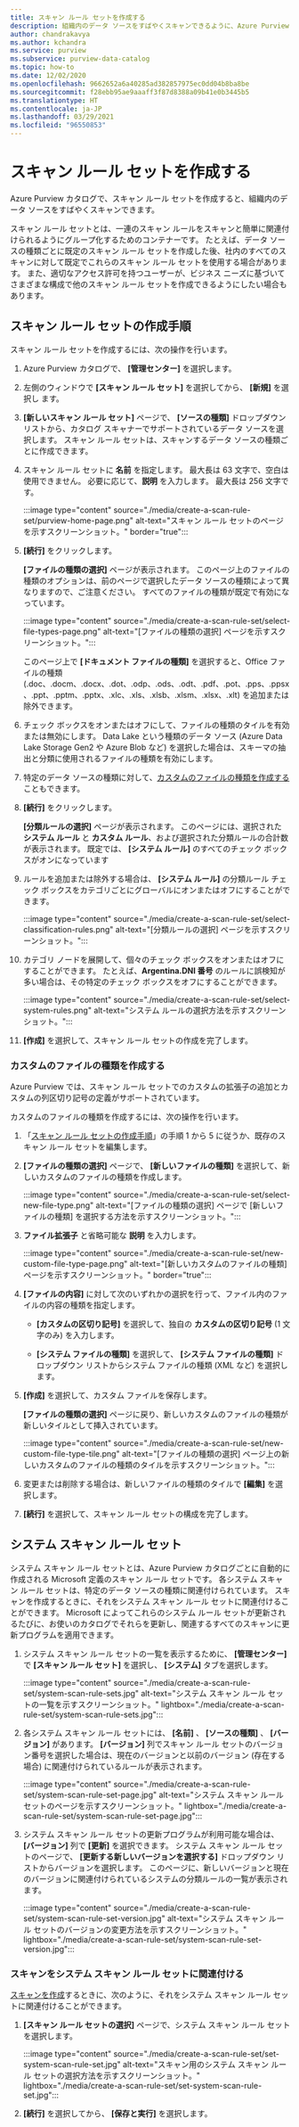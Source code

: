 ```yaml
---
title: スキャン ルール セットを作成する
description: 組織内のデータ ソースをすばやくスキャンできるように、Azure Purview でスキャン ルール セットを作成します。
author: chandrakavya
ms.author: kchandra
ms.service: purview
ms.subservice: purview-data-catalog
ms.topic: how-to
ms.date: 12/02/2020
ms.openlocfilehash: 9662652a6a40285ad382857975ec0dd04b8ba8be
ms.sourcegitcommit: f28ebb95ae9aaaff3f87d8388a09b41e0b3445b5
ms.translationtype: HT
ms.contentlocale: ja-JP
ms.lasthandoff: 03/29/2021
ms.locfileid: "96550853"
---
```

# <a name="create-a-scan-rule-set"></a>スキャン ルール セットを作成する

Azure Purview カタログで、スキャン ルール セットを作成すると、組織内のデータ ソースをすばやくスキャンできます。

スキャン ルール セットとは、一連のスキャン ルールをスキャンと簡単に関連付けられるようにグループ化するためのコンテナーです。 たとえば、データ ソースの種類ごとに既定のスキャン ルール セットを作成した後、社内のすべてのスキャンに対して既定でこれらのスキャン ルール セットを使用する場合があります。 また、適切なアクセス許可を持つユーザーが、ビジネス ニーズに基づいてさまざまな構成で他のスキャン ルール セットを作成できるようにしたい場合もあります。

## <a name="steps-to-create-a-scan-rule-set"></a>スキャン ルール セットの作成手順

スキャン ルール セットを作成するには、次の操作を行います。

1. Azure Purview カタログで、 **[管理センター]** を選択します。

1. 左側のウィンドウで **[スキャン ルール セット]** を選択してから、 **[新規]** を選択し ます。

1. **[新しいスキャン ルール セット]** ページで、 **[ソースの種類]** ドロップダウン リストから、カタログ スキャナーでサポートされているデータ ソースを選択します。 スキャン ルール セットは、スキャンするデータ ソースの種類ごとに作成できます。

1. スキャン ルール セットに **名前** を指定します。 最大長は 63 文字で、空白は使用できません。 必要に応じて、**説明** を入力します。 最大長は 256 文字です。

   :::image type="content" source="./media/create-a-scan-rule-set/purview-home-page.png" alt-text="スキャン ルール セットのページを示すスクリーンショット。" border="true":::

1. **[続行]** をクリックします。

   **[ファイルの種類の選択]** ページが表示されます。 このページ上のファイルの種類のオプションは、前のページで選択したデータ ソースの種類によって異なりますので、ご注意ください。 すべてのファイルの種類が既定で有効になっています。

      :::image type="content" source="./media/create-a-scan-rule-set/select-file-types-page.png" alt-text="[ファイルの種類の選択] ページを示すスクリーンショット。":::

   このページ上で **[ドキュメント ファイルの種類]** を選択すると、Office ファイルの種類 (.doc、.docm、.docx、.dot、.odp、.ods、.odt、.pdf、.pot、.pps、.ppsx、.ppt、.pptm、.pptx、.xlc、.xls、.xlsb、.xlsm、.xlsx、.xlt) を追加または除外できます。

1. チェック ボックスをオンまたはオフにして、ファイルの種類のタイルを有効または無効にします。 Data Lake という種類のデータ ソース (Azure Data Lake Storage Gen2 や Azure Blob など) を選択した場合は、スキーマの抽出と分類に使用されるファイルの種類を有効にします。

1. 特定のデータ ソースの種類に対して、[カスタムのファイルの種類を作成する](#create-a-custom-file-type)こともできます。

1. **[続行]** をクリックします。

   **[分類ルールの選択]** ページが表示されます。 このページには、選択された **システム ルール** と **カスタム ルール**、および選択された分類ルールの合計数が表示されます。 既定では、 **[システム ルール]** のすべてのチェック ボックスがオンになっています

1. ルールを追加または除外する場合は、 **[システム ルール]** の分類ルール チェック ボックスをカテゴリごとにグローバルにオンまたはオフにすることができます。

   :::image type="content" source="./media/create-a-scan-rule-set/select-classification-rules.png" alt-text="[分類ルールの選択] ページを示すスクリーンショット。":::

1. カテゴリ ノードを展開して、個々のチェック ボックスをオンまたはオフにすることができます。 たとえば、**Argentina.DNI 番号** のルールに誤検知が多い場合は、その特定のチェック ボックスをオフにすることができます。

   :::image type="content" source="./media/create-a-scan-rule-set/select-system-rules.png" alt-text="システム ルールの選択方法を示すスクリーンショット。":::

1. **[作成]** を選択して、スキャン ルール セットの作成を完了します。

### <a name="create-a-custom-file-type"></a>カスタムのファイルの種類を作成する

Azure Purview では、スキャン ルール セットでのカスタムの拡張子の追加とカスタムの列区切り記号の定義がサポートされています。

カスタムのファイルの種類を作成するには、次の操作を行います。

1. 「[スキャン ルール セットの作成手順](#steps-to-create-a-scan-rule-set)」の手順 1 から 5 に従うか、既存のスキャン ルール セットを編集します。

1. **[ファイルの種類の選択]** ページで、 **[新しいファイルの種類]** を選択して、新しいカスタムのファイルの種類を作成します。

   :::image type="content" source="./media/create-a-scan-rule-set/select-new-file-type.png" alt-text="[ファイルの種類の選択] ページで [新しいファイルの種類] を選択する方法を示すスクリーンショット。":::

1. **ファイル拡張子** と省略可能な **説明** を入力します。

   :::image type="content" source="./media/create-a-scan-rule-set/new-custom-file-type-page.png" alt-text="[新しいカスタムのファイルの種類] ページを示すスクリーンショット。" border="true":::

1. **[ファイルの内容]** に対して次のいずれかの選択を行って、ファイル内のファイルの内容の種類を指定します。

   - **[カスタムの区切り記号]** を選択して、独自の **カスタムの区切り記号** (1 文字のみ) を入力します。

   - **[システム ファイルの種類]** を選択して、 **[システム ファイルの種類]** ドロップダウン リストからシステム ファイルの種類 (XML など) を選択します。

1. **[作成]** を選択して、カスタム ファイルを保存します。

   **[ファイルの種類の選択]** ページに戻り、新しいカスタムのファイルの種類が新しいタイルとして挿入されています。

   :::image type="content" source="./media/create-a-scan-rule-set/new-custom-file-type-tile.png" alt-text="[ファイルの種類の選択] ページ上の新しいカスタムのファイルの種類のタイルを示すスクリーンショット。":::

1. 変更または削除する場合は、新しいファイルの種類のタイルで **[編集]** を選択します。

1. **[続行]** を選択して、スキャン ルール セットの構成を完了します。

## <a name="system-scan-rule-sets"></a>システム スキャン ルール セット

システム スキャン ルール セットとは、Azure Purview カタログごとに自動的に作成される Microsoft 定義のスキャン ルール セットです。 各システム スキャン ルール セットは、特定のデータ ソースの種類に関連付けられています。 スキャンを作成するときに、それをシステム スキャン ルール セットに関連付けることができます。 Microsoft によってこれらのシステム ルール セットが更新されるたびに、お使いのカタログでそれらを更新し、関連するすべてのスキャンに更新プログラムを適用できます。

1. システム スキャン ルール セットの一覧を表示するために、 **[管理センター]** で **[スキャン ルール セット]** を選択し、 **[システム]** タブを選択します。

   :::image type="content" source="./media/create-a-scan-rule-set/system-scan-rule-sets.jpg" alt-text="システム スキャン ルール セットの一覧を示すスクリーンショット。" lightbox="./media/create-a-scan-rule-set/system-scan-rule-sets.jpg":::

1. 各システム スキャン ルール セットには、 **[名前]** 、 **[ソースの種類]** 、 **[バージョン]** があります。 **[バージョン]** 列でスキャン ルール セットのバージョン番号を選択した場合は、現在のバージョンと以前のバージョン (存在する場合) に関連付けられているルールが表示されます。

   :::image type="content" source="./media/create-a-scan-rule-set/system-scan-rule-set-page.jpg" alt-text="システム スキャン ルール セットのページを示すスクリーンショット。" lightbox="./media/create-a-scan-rule-set/system-scan-rule-set-page.jpg":::

1. システム スキャン ルール セットの更新プログラムが利用可能な場合は、 **[バージョン]** 列で **[更新]** を選択できます。 システム スキャン ルール セットのページで、 **[更新する新しいバージョンを選択する]** ドロップダウン リストからバージョンを選択します。 このページに、新しいバージョンと現在のバージョンに関連付けられているシステムの分類ルールの一覧が表示されます。

   :::image type="content" source="./media/create-a-scan-rule-set/system-scan-rule-set-version.jpg" alt-text="システム スキャン ルール セットのバージョンの変更方法を示すスクリーンショット。" lightbox="./media/create-a-scan-rule-set/system-scan-rule-set-version.jpg":::

### <a name="associate-a-scan-with-a-system-scan-rule-set"></a>スキャンをシステム スキャン ルール セットに関連付ける

[スキャンを作成](tutorial-scan-data.md#scan-data-into-the-catalog)するときに、次のように、それをシステム スキャン ルール セットに関連付けることができます。

1. **[スキャン ルール セットの選択]** ページで、システム スキャン ルール セットを選択します。

   :::image type="content" source="./media/create-a-scan-rule-set/set-system-scan-rule-set.jpg" alt-text="スキャン用のシステム スキャン ルール セットの選択方法を示すスクリーンショット。" lightbox="./media/create-a-scan-rule-set/set-system-scan-rule-set.jpg":::

1. **[続行]** を選択してから、 **[保存と実行]** を選択します。
